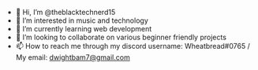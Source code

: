 - 👋 Hi, I’m @theblacktechnerd15
- 👀 I’m interested in music and technology
- 🌱 I’m currently learning web development
- 💞️ I’m looking to collaborate on various beginner friendly projects
- 📫 How to reach me through my discord username: Wheatbread#0765 / My email: dwightbam7@gmail.com

<!---
theblacktechnerd15/theblacktechnerd15 is a ✨ special ✨ repository because its `README.md` (this file) appears on your GitHub profile.
You can click the Preview link to take a look at your changes.
--->

